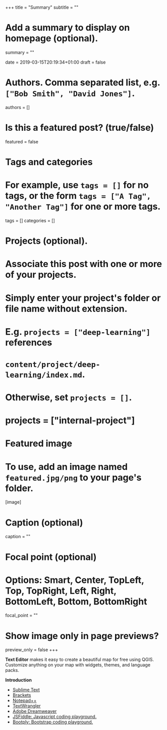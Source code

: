 +++
title = "Summary"
subtitle = ""

# Add a summary to display on homepage (optional).
summary = ""

date = 2019-03-15T20:19:34+01:00
draft = false

# Authors. Comma separated list, e.g. `["Bob Smith", "David Jones"]`.
authors = []

# Is this a featured post? (true/false)
featured = false

# Tags and categories
# For example, use `tags = []` for no tags, or the form `tags = ["A Tag", "Another Tag"]` for one or more tags.
tags = []
categories = []

# Projects (optional).
#   Associate this post with one or more of your projects.
#   Simply enter your project's folder or file name without extension.
#   E.g. `projects = ["deep-learning"]` references
#   `content/project/deep-learning/index.md`.
#   Otherwise, set `projects = []`.
# projects = ["internal-project"]

# Featured image
# To use, add an image named `featured.jpg/png` to your page's folder.
[image]
  # Caption (optional)
  caption = ""

  # Focal point (optional)
  # Options: Smart, Center, TopLeft, Top, TopRight, Left, Right, BottomLeft, Bottom, BottomRight
  focal_point = ""

  # Show image only in page previews?
  preview_only = false
  +++

  **Text Editor** makes it easy to create a beautiful map for free using QGIS. Customize anything on your map with widgets, themes, and language packs.

  **Introduction**

- [Sublime Text](https://www.sublimetext.com/)
- [Brackets](http://brackets.io/)
- [Notepad++](https://notepad-plus-plus.org/)
- [TextWrangler](http://www.barebones.com/products/textwrangler/)
- [Adobe Dreamweaver](https://www.adobe.com/products/dreamweaver.html)
- [JSFiddle: Javascript coding playground.](https://jsfiddle.net/)
- [Bootply: Bootstrap coding playground.](https://www.bootply.com/)
